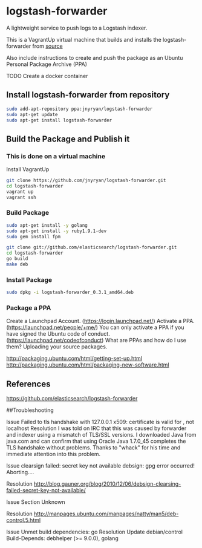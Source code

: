 # logstash-forwarder

A lightweight service to push logs to a Logstash indexer.

This is a VagrantUp virtual machine that builds and installs the logstash-forwarder from [source](https://github.com/elasticsearch/logstash-forwarder/releases)

Also include instructions to create and push the package as an Ubuntu Personal Package Archive (PPA)

TODO
Create a docker container

## Install logstash-forwarder from repository

``` bash
sudo add-apt-repository ppa:jnyryan/logstash-forwarder 
sudo apt-get update
sudo apt-get install logstash-forwarder
```

## Build the Package and Publish it 

### This is done on a virtual machine

Install VagrantUp

``` bash
git clone https://github.com/jnyryan/logstash-forwarder.git
cd logstash-forwarder
vagrant up
vagrant ssh
```

### Build Package

``` bash
sudo apt-get install -y golang
sudo apt-get install -y ruby1.9.1-dev
sudo gem install fpm

git clone git://github.com/elasticsearch/logstash-forwarder.git
cd logstash-forwarder
go build
make deb
```

### Install Package

``` bash
sudo dpkg -i logstash-forwarder_0.3.1_amd64.deb

```

### Package a PPA

Create a Launchpad Account. (https://login.launchpad.net/)
Activate a PPA. (https://launchpad.net/people/+me/)
You can only activate a PPA if you have signed the Ubuntu code of conduct. (https://launchpad.net/codeofconduct)
What are PPAs and how do I use them?
Uploading your source packages.

http://packaging.ubuntu.com/html/getting-set-up.html
http://packaging.ubuntu.com/html/packaging-new-software.html


## References
https://github.com/elasticsearch/logstash-forwarder

##Troubleshooting

Issue
Failed to tls handshake with 127.0.0.1 x509: certificate is valid for , not localhost
Resolution
I was told on IRC that this was caused by forwarder and indexer using a mismatch of TLS/SSL versions. I downloaded Java from java.com and can confirm that using Oracle Java 1.7.0_45 completes the TLS handshake without problems. Thanks to "whack" for his time and immediate attention into this problem.

Issue
clearsign failed: secret key not available
debsign: gpg error occurred!  Aborting….

Resolution
http://blog.gauner.org/blog/2010/12/06/debsign-clearsing-failed-secret-key-not-available/

Issue
Section Unknown

Resolution
http://manpages.ubuntu.com/manpages/natty/man5/deb-control.5.html

Issue
Unmet build dependencies: go
Resolution
Update debian/control
Build-Depends: debhelper (>= 9.0.0), golang

